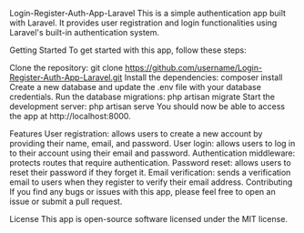 Login-Register-Auth-App-Laravel
This is a simple authentication app built with Laravel. It provides user registration and login functionalities using Laravel's built-in authentication system.

Getting Started
To get started with this app, follow these steps:

Clone the repository: git clone https://github.com/username/Login-Register-Auth-App-Laravel.git
Install the dependencies: composer install
Create a new database and update the .env file with your database credentials.
Run the database migrations: php artisan migrate
Start the development server: php artisan serve
You should now be able to access the app at http://localhost:8000.

Features
User registration: allows users to create a new account by providing their name, email, and password.
User login: allows users to log in to their account using their email and password.
Authentication middleware: protects routes that require authentication.
Password reset: allows users to reset their password if they forget it.
Email verification: sends a verification email to users when they register to verify their email address.
Contributing
If you find any bugs or issues with this app, please feel free to open an issue or submit a pull request.

License
This app is open-source software licensed under the MIT license.
